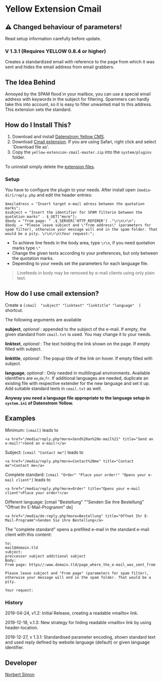 # Yellow Extension Cmail 

## ⚠ Changed behaviour of parameters! 

Read setup information carefully before update.

### V 1.3.1 (Requires YELLOW 0.8.4 or higher)

Creates a standardized email with reference to the page from which it was sent and hides the email address from email grabbers.

## The Idea Behind

Annoyed by the SPAM flood in your mailbox, you can use a special email address with keywords in the subject for filtering. Spammers can hardly take this into account, so it is easy to filter unwanted mail to this address. This extension sets the standard.

## How do I Install This?

1. Download and install [Datenstrom Yellow CMS](https://github.com/datenstrom/yellow/).
2. Download [Cmail extension](https://github.com/BsNoSi/yellow-extension-cmail/archive/master.zip ).  If you are using Safari, right click and select 'Download file as'.
3. Copy the `yellow-extension-cmail-master.zip` into the `system/plugins` folder.

To uninstall simply delete the [extension files](update.ini).

### Setup

You have to configure the plugin to your needs. After install open `{media-dir}/reply.php` and edit the header entries:

```php+HTML
$mailadress = "Insert target e-mail adress between the quotation marks";
$subject = "Insert the identifier for SPAM filterin between the quotation marks" . $_GET["more"];
$body = "from page: " .$_SERVER['HTTP_REFERER'] ."\r\n\r\n";
$body .= "Please leave subject and \"from address\" (parameters for spam filter), otherwise your message will end in the spam folder. That would be a pity. \r\n\r\n\Your request:";
```

- To achieve line feeds in the body area, type `\r\n`, if you need quotation marks type `\"` 
- Change the given texts according to your preferences, but only between the quotation marks.
- Depending to your needs set the parameters for each language file.

> Linefeeds in body  may be removed  by e-mail clients using only plain text.

## How do I use cmail extension?

Create a `[cmail  "subject" "linktext" "linktitle" "language"  ]` shortcut.

The following arguments are available

**subject**, *optional*   : appended to the subject of the e-mail. If empty, the given standard from `cmail.txt` is used. You may change it to your needs.

**linktext**, *optional* :  The text holding the link shown on the page. If empty filled with subject.

**linktitle**, *optional* : The popup title of the link on hover. If empty filled with subject.

**language**, *optional* : Only needed in multilingual environments. Available identifiers are `en`,`de`,`fr`.  If additional languages are needed, duplicate an existing file with respective extender for the new language and set it up. Add suitable standard texts in `cmail.txt` as well.

**Anyway you need a language file appropriate to the language setup in `system.ini` of Datenstrom Yellow.** 

## Examples

Minimum: `[cmail]` leads to 

~~~.HTML
<a href="/media/reply.php?more=Send%20an%20e-mail%21" title="Send an e-mail!">Send an e-mail!</a>
~~~

Subject: `[cmail "Contact me"]` leads to

~~~.HTML
<a href="/media/reply.php?more=Contact%20me" title="Contact me">Contact me</a>
~~~

Complete standard: `[cmail "Order" "Place your order!" "Opens your e-mail client"]` leads to

~~~.HTML
<a href="/media/reply.php?more=Order" title="Opens your e-mail client">Place your order!</a>
~~~

Different language: [cmail "Bestellung" ""Senden Sie ihre Bestellung" "Öffnet Ihr E-Mail-Programm" de]

~~~.HTML
<a href="/media/de-reply.php?more=Bestellung" title="Öffnet Ihr E-Mail-Programm">Senden Sie ihre Bestellung</a>
~~~

The "complete standard" opens a prefilled e-mail in the standard e-mail client with this content:

```
to: 
mail@domain.tld
subject: 
preccessor subject additional subject
Body:
From page: https//:www.domain.tld/page_where_the_e-mail_was_sent_from 

Please leave subject and "From page" (parameters for spam filter), 
otherwise your message will end in the spam folder. That would be a pity. 

Your request:
```

### History

2019-04-24, v1.2: Initial Release, creating a readable »mailto« link.

2019-12-18, v.1.3: New strategy for hiding readable »mailto« link by using header-location.

2019-12-27, v 1.3.1: Standardised parameter encoding, shown standard text and used reply defined by website language (default) or given language identifier.

## Developer

[Norbert Simon](https://nosi.de)
